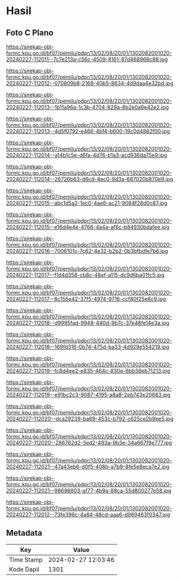 # Hasil

## Foto C Plano

https://sirekap-obj-formc.kpu.go.id/bf07/pemilu/pdpr/13/02/08/20/01/1302082001020-20240227-112011--7c7e213a-c56c-4509-8161-87d468968c88.jpg

https://sirekap-obj-formc.kpu.go.id/bf07/pemilu/pdpr/13/02/08/20/01/1302082001020-20240227-112012--070809b8-2168-40b5-8634-4d9daa4e32bd.jpg

https://sirekap-obj-formc.kpu.go.id/bf07/pemilu/pdpr/13/02/08/20/01/1302082001020-20240227-112013--1b11a96a-1c3b-4704-829a-8b2e0a6e42e2.jpg

https://sirekap-obj-formc.kpu.go.id/bf07/pemilu/pdpr/13/02/08/20/01/1302082001020-20240227-112013--4d5f0792-e466-4bf4-b600-19c0d4882f00.jpg

https://sirekap-obj-formc.kpu.go.id/bf07/pemilu/pdpr/13/02/08/20/01/1302082001020-20240227-112014--a14b1c5e-d6fa-4d76-b1a3-acd936da75e9.jpg

https://sirekap-obj-formc.kpu.go.id/bf07/pemilu/pdpr/13/02/08/20/01/1302082001020-20240227-112014--26726b63-d6cd-4ec0-9d3a-687020b870e9.jpg

https://sirekap-obj-formc.kpu.go.id/bf07/pemilu/pdpr/13/02/08/20/01/1302082001020-20240227-112015--abc1d5a2-1ec0-4ae6-ac21-9084f28d0c87.jpg

https://sirekap-obj-formc.kpu.go.id/bf07/pemilu/pdpr/13/02/08/20/01/1302082001020-20240227-112015--e16d4e4e-4766-4a4a-af6c-b84930bdafee.jpg

https://sirekap-obj-formc.kpu.go.id/bf07/pemilu/pdpr/13/02/08/20/01/1302082001020-20240227-112016--7006101c-7c62-4e32-b2b2-0b3bfbdfe7b6.jpg

https://sirekap-obj-formc.kpu.go.id/bf07/pemilu/pdpr/13/02/08/20/01/1302082001020-20240227-112017--f1d4d358-cb8c-48ef-a115-dc9d6ba01fc5.jpg

https://sirekap-obj-formc.kpu.go.id/bf07/pemilu/pdpr/13/02/08/20/01/1302082001020-20240227-112017--8c155e42-37f5-4974-9716-ccf80f25e8c9.jpg

https://sirekap-obj-formc.kpu.go.id/bf07/pemilu/pdpr/13/02/08/20/01/1302082001020-20240227-112018--d9995fad-9948-440d-9b7c-37e48fe14e3a.jpg

https://sirekap-obj-formc.kpu.go.id/bf07/pemilu/pdpr/13/02/08/20/01/1302082001020-20240227-112018--169fd316-0b74-475d-ba33-4d929e554219.jpg

https://sirekap-obj-formc.kpu.go.id/bf07/pemilu/pdpr/13/02/08/20/01/1302082001020-20240227-112019--fc8d4ee2-e835-464c-830e-6bb38eb71213.jpg

https://sirekap-obj-formc.kpu.go.id/bf07/pemilu/pdpr/13/02/08/20/01/1302082001020-20240227-112019--e91bc2c3-9087-4195-a8a8-2eb743e20683.jpg

https://sirekap-obj-formc.kpu.go.id/bf07/pemilu/pdpr/13/02/08/20/01/1302082001020-20240227-112020--dca29239-ba69-453c-b792-c625ce2b9ee5.jpg

https://sirekap-obj-formc.kpu.go.id/bf07/pemilu/pdpr/13/02/08/20/01/1302082001020-20240227-112020--286762d2-3ed2-483a-9b3e-34a667f9e777.jpg

https://sirekap-obj-formc.kpu.go.id/bf07/pemilu/pdpr/13/02/08/20/01/1302082001020-20240227-112021--47a43eb6-d0f5-408b-a7b9-8fe5e8eca7e2.jpg

https://sirekap-obj-formc.kpu.go.id/bf07/pemilu/pdpr/13/02/08/20/01/1302082001020-20240227-112021--98698803-af77-4b9a-88ca-55d800277e58.jpg

https://sirekap-obj-formc.kpu.go.id/bf07/pemilu/pdpr/13/02/08/20/01/1302082001020-20240227-112012--73fe396c-4a84-48cd-aaa6-d989463f0347.jpg


## Metadata

| Key        | Value               |
| ---------- | ------------------- |
| Time Stamp | 2024-02-27 12:03:46 |
| Kode Dapil | 1301                |



